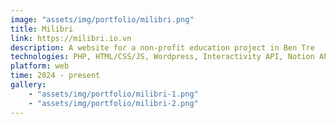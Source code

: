 ```yaml
---
image: "assets/img/portfolio/milibri.png"
title: Milibri
link: https://milibri.io.vn
description: A website for a non-profit education project in Ben Tre
technologies: PHP, HTML/CSS/JS, Wordpress, Interactivity API, Notion API
platform: web
time: 2024 - present
gallery:
    - "assets/img/portfolio/milibri-1.png"
    - "assets/img/portfolio/milibri-2.png"
---
```

